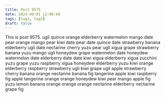 ```yaml
---
title: Post 9575
date: 2024-09-01 12:00:00
tags: [tag1, tag2]
draft: false
---
```

This is post 9575.
ugli
quince
orange
elderberry
watermelon
mango
date
pear
orange
mango
pear
kiwi
date
pear
date
quince
date
strawberry
banana
elderberry
ugli
date
nectarine
cherry
yuzu
pear
ugli
xigua
grape
strawberry
banana
yuzu
mango
ugli
honeydew
grape
watermelon
date
honeydew
watermelon
date
elderberry
date
date
kiwi
xigua
elderberry
xigua
zucchini
yuzu
grape
yuzu
raspberry
xigua
honeydew
elderberry
yuzu
kiwi
orange
elderberry
raspberry
strawberry
ugli
kiwi
grape
ugli
apple
strawberry
cherry
banana
orange
nectarine
banana
fig
tangerine
apple
kiwi
raspberry
fig
apple
tangerine
orange
orange
honeydew
kiwi
pear
mango
apple
fig
yuzu
lemon
banana
orange
orange
orange
nectarine
elderberry
nectarine
grape
fig
